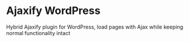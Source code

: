 # Ajaxify WordPress

Hybrid Ajaxify plugin for WordPress, load pages with Ajax while keeping normal functionality intact
